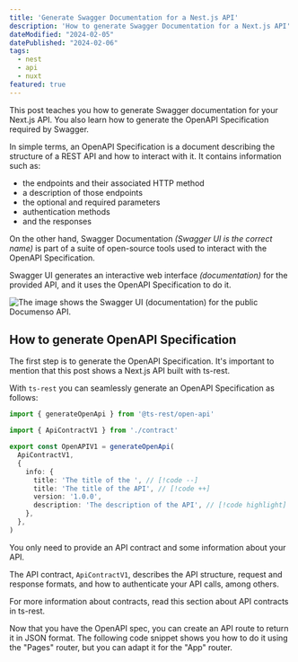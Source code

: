 ```yaml
---
title: 'Generate Swagger Documentation for a Nest.js API'
description: 'How to generate Swagger Documentation for a Next.js API' 
dateModified: "2024-02-05"
datePublished: "2024-02-06"
tags:
  - nest
  - api
  - nuxt
featured: true
---
```


This post teaches you how to generate Swagger documentation for your Next.js API. You also learn how to generate the OpenAPI Specification required by Swagger.
<!--more-->
In simple terms, an OpenAPI Specification is a document describing the structure of a REST API and how to interact with it. It contains information such as:

- the endpoints and their associated HTTP method
- a description of those endpoints
- the optional and required parameters
- authentication methods
- and the responses

On the other hand, Swagger Documentation _(Swagger UI is the correct name)_ is part of a suite of open-source tools used to interact with the OpenAPI Specification. 

Swagger UI generates an interactive web interface _(documentation)_ for the provided API, and it uses the OpenAPI Specification to do it.


![The image shows the Swagger UI (documentation) for the public Documenso API.](/img/openapi.webp)

## How to generate OpenAPI Specification

The first step is to generate the OpenAPI Specification. It's important to mention that this post shows a Next.js API built with ts-rest. 

With `ts-rest` you can seamlessly generate an OpenAPI Specification as follows:

``` ts [/api/trpc/contract.ts]
import { generateOpenApi } from '@ts-rest/open-api'

import { ApiContractV1 } from './contract'

export const OpenAPIV1 = generateOpenApi(
  ApiContractV1,
  {
    info: {
      title: 'The title of the ', // [!code --]
      title: 'The title of the API', // [!code ++]
      version: '1.0.0',
      description: 'The description of the API', // [!code highlight]
    },
  },
)
```

You only need to provide an API contract and some information about your API.

The API contract, `ApiContractV1`, describes the API structure, request and response formats, and how to authenticate your API calls, among others.

For more information about contracts, read this section about API contracts in ts-rest.

Now that you have the OpenAPI spec, you can create an API route to return it in JSON format. The following code snippet shows you how to do it using the "Pages" router, but you can adapt it for the "App" router.

